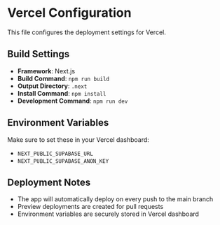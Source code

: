 # Vercel Configuration

This file configures the deployment settings for Vercel.

## Build Settings

- **Framework**: Next.js
- **Build Command**: `npm run build`
- **Output Directory**: `.next`
- **Install Command**: `npm install`
- **Development Command**: `npm run dev`

## Environment Variables

Make sure to set these in your Vercel dashboard:

- `NEXT_PUBLIC_SUPABASE_URL`
- `NEXT_PUBLIC_SUPABASE_ANON_KEY`

## Deployment Notes

- The app will automatically deploy on every push to the main branch
- Preview deployments are created for pull requests
- Environment variables are securely stored in Vercel dashboard
